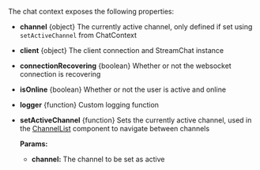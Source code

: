 The chat context exposes the following properties:

- **channel** {object} The currently active channel, only defined if set using `setActiveChannel` from ChatContext
- **client** {object} The client connection and StreamChat instance
- **connectionRecovering** {boolean} Whether or not the websocket connection is recovering
- **isOnline** {boolean} Whether or not the user is active and online
- **logger** {function} Custom logging function
- **setActiveChannel** {function} Sets the currently active channel, used in the [ChannelList](#channellist) component to navigate between channels

  **Params:**

  - **channel:** The channel to be set as active